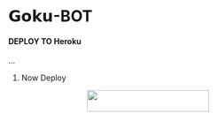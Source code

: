 # 𝗚𝗼𝗸𝘂-BOT


#### DEPLOY TO Heroku 
...
1. Now Deploy
<p align="center"><a href="https://dashboard.heroku.com/new?template=https://github.com/SharkYTB/DIABLO-BOT/tree/main"> <img src="https://img.shields.io/badge/Heroku%20Deploy-blue?style=for-the-badge&logo=heroku" width="220" height="38.45"/></a></p>

